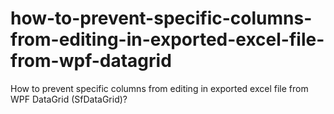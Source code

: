 # how-to-prevent-specific-columns-from-editing-in-exported-excel-file-from-wpf-datagrid
How to prevent specific columns from editing in exported excel file from WPF DataGrid (SfDataGrid)?
